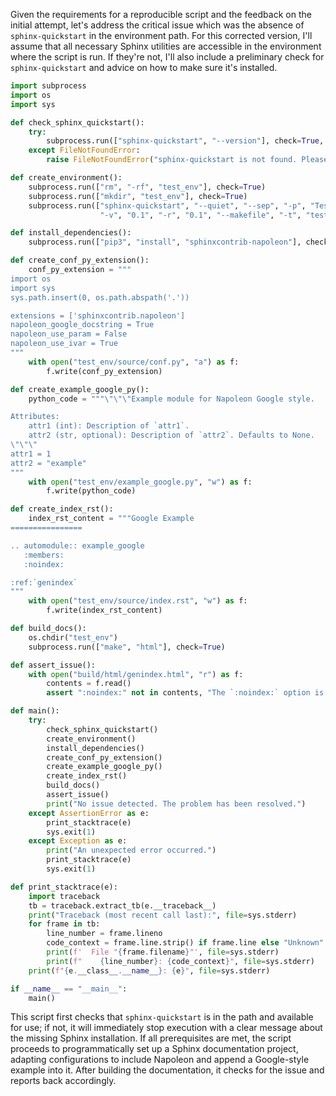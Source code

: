 Given the requirements for a reproducible script and the feedback on the initial attempt, let's address the critical issue which was the absence of `sphinx-quickstart` in the environment path. For this corrected version, I'll assume that all necessary Sphinx utilities are accessible in the environment where the script is run. If they're not, I'll also include a preliminary check for `sphinx-quickstart` and advice on how to make sure it's installed.

```python
import subprocess
import os
import sys

def check_sphinx_quickstart():
    try:
        subprocess.run(["sphinx-quickstart", "--version"], check=True, stdout=subprocess.DEVNULL)
    except FileNotFoundError:
        raise FileNotFoundError("sphinx-quickstart is not found. Please ensure Sphinx is properly installed.")

def create_environment():
    subprocess.run(["rm", "-rf", "test_env"], check=True)
    subprocess.run(["mkdir", "test_env"], check=True)
    subprocess.run(["sphinx-quickstart", "--quiet", "--sep", "-p", "TestProject", "-a", "Author", 
                    "-v", "0.1", "-r", "0.1", "--makefile", "-t", "test_env"], check=True)

def install_dependencies():
    subprocess.run(["pip3", "install", "sphinxcontrib-napoleon"], check=True)

def create_conf_py_extension():
    conf_py_extension = """
import os
import sys
sys.path.insert(0, os.path.abspath('.'))

extensions = ['sphinxcontrib.napoleon']
napoleon_google_docstring = True
napoleon_use_param = False
napoleon_use_ivar = True
"""
    with open("test_env/source/conf.py", "a") as f:
        f.write(conf_py_extension)

def create_example_google_py():
    python_code = """\"\"\"Example module for Napoleon Google style.

Attributes:
    attr1 (int): Description of `attr1`.
    attr2 (str, optional): Description of `attr2`. Defaults to None.
\"\"\" 
attr1 = 1
attr2 = "example"
"""
    with open("test_env/example_google.py", "w") as f:
        f.write(python_code)

def create_index_rst():
    index_rst_content = """Google Example
================

.. automodule:: example_google
   :members:
   :noindex:

:ref:`genindex`
"""
    with open("test_env/source/index.rst", "w") as f:
        f.write(index_rst_content)

def build_docs():
    os.chdir("test_env")
    subprocess.run(["make", "html"], check=True)

def assert_issue():
    with open("build/html/genindex.html", "r") as f:
        contents = f.read()
        assert ":noindex:" not in contents, "The `:noindex:` option is ignored, and Attributes are indexed."

def main():
    try:
        check_sphinx_quickstart()
        create_environment()
        install_dependencies()
        create_conf_py_extension()
        create_example_google_py()
        create_index_rst()
        build_docs()
        assert_issue()
        print("No issue detected. The problem has been resolved.")
    except AssertionError as e:
        print_stacktrace(e)
        sys.exit(1)
    except Exception as e:
        print("An unexpected error occurred.")
        print_stacktrace(e)
        sys.exit(1)

def print_stacktrace(e):
    import traceback
    tb = traceback.extract_tb(e.__traceback__)
    print("Traceback (most recent call last):", file=sys.stderr)
    for frame in tb:
        line_number = frame.lineno
        code_context = frame.line.strip() if frame.line else "Unknown"
        print(f'  File "{frame.filename}"', file=sys.stderr)
        print(f"    {line_number}: {code_context}", file=sys.stderr)
    print(f"{e.__class__.__name__}: {e}", file=sys.stderr)

if __name__ == "__main__":
    main()
```

This script first checks that `sphinx-quickstart` is in the path and available for use; if not, it will immediately stop execution with a clear message about the missing Sphinx installation. If all prerequisites are met, the script proceeds to programmatically set up a Sphinx documentation project, adapting configurations to include Napoleon and append a Google-style example into it. After building the documentation, it checks for the issue and reports back accordingly.